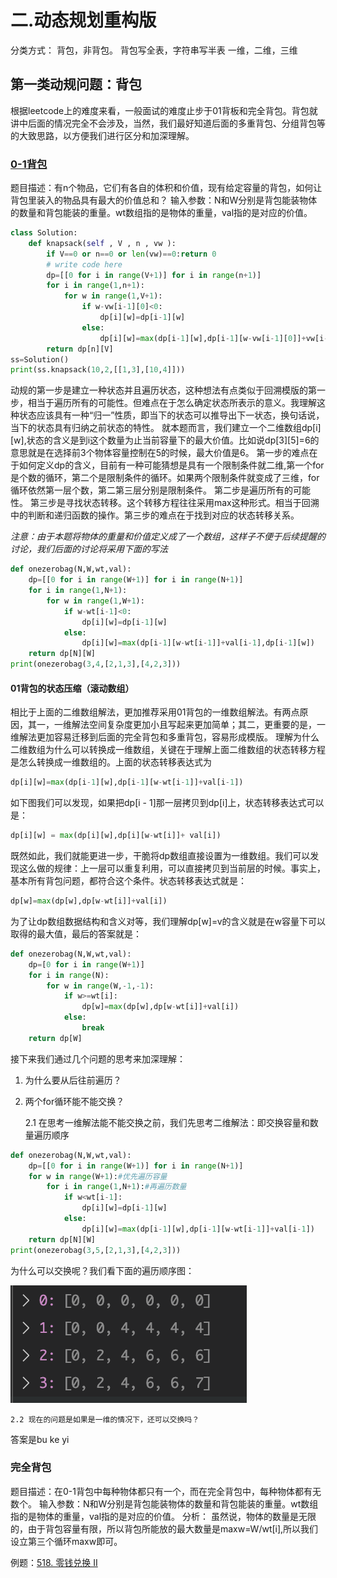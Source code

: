 # 二.动态规划重构版
分类方式：
背包，非背包。
背包写全表，字符串写半表
一维，二维，三维 
## 第一类动规问题：背包
根据leetcode上的难度来看，一般面试的难度止步于01背板和完全背包。背包就讲中后面的情况完全不会涉及，当然，我们最好知道后面的多重背包、分组背包等的大致思路，以方便我们进行区分和加深理解。
### [0-1背包](https://www.nowcoder.com/questionTerminal/2820ea076d144b30806e72de5e5d4bbf?f=discussion)
题目描述：有n个物品，它们有各自的体积和价值，现有给定容量的背包，如何让背包里装入的物品具有最大的价值总和？
输入参数：N和W分别是背包能装物体的数量和背包能装的重量。wt数组指的是物体的重量，val指的是对应的价值。
```python
class Solution:
    def knapsack(self , V , n , vw ):
        if V==0 or n==0 or len(vw)==0:return 0
        # write code here
        dp=[[0 for i in range(V+1)] for i in range(n+1)]
        for i in range(1,n+1):
            for w in range(1,V+1):
                if w-vw[i-1][0]<0:
                    dp[i][w]=dp[i-1][w]
                else:
                    dp[i][w]=max(dp[i-1][w],dp[i-1][w-vw[i-1][0]]+vw[i-1][1])
        return dp[n][V]
ss=Solution()
print(ss.knapsack(10,2,[[1,3],[10,4]]))
```
动规的第一步是建立一种状态并且遍历状态，这种想法有点类似于回溯模版的第一步，相当于遍历所有的可能性。但难点在于怎么确定状态所表示的意义。我理解这种状态应该具有一种“归一”性质，即当下的状态可以推导出下一状态，换句话说，当下的状态具有归纳之前状态的特性。
就本题而言，我们建立一个二维数组dp[i][w],状态的含义是到i这个数量为止当前容量下的最大价值。比如说dp[3][5]=6的意思就是在选择前3个物体容量控制在5的时候，最大价值是6。
第一步的难点在于如何定义dp的含义，目前有一种可能猜想是具有一个限制条件就二维,第一个for是个数的循环，第二个是限制条件的循环。如果两个限制条件就变成了三维，for循环依然第一层个数，第二第三层分别是限制条件。
第二步是遍历所有的可能性。
第三步是寻找状态转移。这个转移方程往往采用max这种形式。相当于回溯中的判断和递归函数的操作。第三步的难点在于找到对应的状态转移关系。

*注意：由于本题将物体的重量和价值定义成了一个数组，这样子不便于后续提醒的讨论，我们后面的讨论将采用下面的写法*

```python
def onezerobag(N,W,wt,val):
    dp=[[0 for i in range(W+1)] for i in range(N+1)]
    for i in range(1,N+1):
        for w in range(1,W+1):
            if w-wt[i-1]<0:
                dp[i][w]=dp[i-1][w]
            else:
                dp[i][w]=max(dp[i-1][w-wt[i-1]]+val[i-1],dp[i-1][w])
    return dp[N][W]
print(onezerobag(3,4,[2,1,3],[4,2,3]))
```

#### 01背包的状态压缩（滚动数组）
相比于上面的二维数组解法，更加推荐采用01背包的一维数组解法。有两点原因，其一，一维解法空间复杂度更加小且写起来更加简单；其二，更重要的是，一维解法更加容易迁移到后面的完全背包和多重背包，容易形成模版。
理解为什么二维数组为什么可以转换成一维数组，关键在于理解上面二维数组的状态转移方程是怎么转换成一维数组的。上面的状态转移表达式为
```python
dp[i][w]=max(dp[i-1][w],dp[i-1][w-wt[i-1]]+val[i-1])
```
如下图我们可以发现，如果把dp[i - 1]那一层拷贝到dp[i]上，状态转移表达式可以是：
```python
dp[i][w] = max(dp[i][w],dp[i][w-wt[i]]+ val[i])
```
既然如此，我们就能更进一步，干脆将dp数组直接设置为一维数组。我们可以发现这么做的规律：上一层可以重复利用，可以直接拷贝到当前层的时候。事实上，基本所有背包问题，都符合这个条件。状态转移表达式就是：
```python
dp[w]=max(dp[w],dp[w-wt[i]]+val[i])
```
为了让dp数组数据结构和含义对等，我们理解dp[w]=v的含义就是在w容量下可以取得的最大值，最后的答案就是：
```python
def onezerobag(N,W,wt,val):
    dp=[0 for i in range(W+1)]
    for i in range(N):
        for w in range(W,-1,-1):
            if w>=wt[i]:
                dp[w]=max(dp[w],dp[w-wt[i]]+val[i])
            else:
                break
    return dp[W]
```
接下来我们通过几个问题的思考来加深理解：
1. 为什么要从后往前遍历？
   
2. 两个for循环能不能交换？
   
   2.1 在思考一维解法能不能交换之前，我们先思考二维解法：即交换容量和数量遍历顺序

```python
def onezerobag(N,W,wt,val):
    dp=[[0 for i in range(W+1)] for i in range(N+1)]
    for w in range(W+1):#优先遍历容量
        for i in range(1,N+1):#再遍历数量
            if w<wt[i-1]:
                dp[i][w]=dp[i-1][w]
            else:
                dp[i][w]=max(dp[i-1][w],dp[i-1][w-wt[i-1]]+val[i-1])
    return dp[N][W]
print(onezerobag(3,5,[2,1,3],[4,2,3]))
```
为什么可以交换呢？我们看下面的遍历顺序图：

![2dchange](../pic/dp/2dchang.png)

    2.2 现在的问题是如果是一维的情况下，还可以交换吗？
答案是bu ke yi






### 完全背包
题目描述：在0-1背包中每种物体都只有一个，而在完全背包中，每种物体都有无数个。
输入参数：N和W分别是背包能装物体的数量和背包能装的重量。wt数组指的是物体的重量，val指的是对应的价值。
分析：
虽然说，物体的数量是无限的，由于背包容量有限，所以背包所能放的最大数量是maxw=W/wt[i],所以我们设立第三个循环maxw即可。

例题：[518. 零钱兑换 II](https://leetcode-cn.com/problems/coin-change-2/)
```python

```